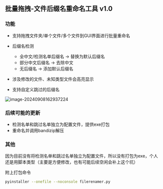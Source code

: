 ## 批量拖拽-文件后缀名重命名工具 v1.0

### 功能

+ 支持拖拽文件夹/单个文件/多个文件到GUI界面进行批量重命名
+ 后缀名检测
  + 全中文/检测名单后缀名 -> 替换为默认后缀名
  + 部分中文后缀名 -> 去除中文
  + 无后缀名 -> 添加默认后缀名

+ 涉及修改的文件、未知类型文件会高亮显示
+ 支持自定义跳过的后缀名

![image-20240908162937224](C:\Users\yuhao\AppData\Roaming\Typora\typora-user-images\image-20240908162937224.png)



### 后续可能的更新

+ 检测名单和跳过名单独立为配置文件，提供exe打包
+ 重命名并调用bandizip解压



### 其他

因为目前没有将检测名单和跳过名单独立为配置文件，所以没有打包为exe，个人还是用脚本类型（主要是方便修改，也有可能后续空闲会补上这个坑）

附上打包命令

```bash
pyinstaller --onefile --noconsole filerenamer.py
```

